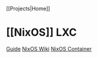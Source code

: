 [[Projects|Home]]

# [[NixOS]] LXC
[Guide](https://blog.xirion.net/posts/nixos-proxmox-lxc/)
[NixOS Wiki](https://nixos.wiki/wiki/Proxmox_Linux_Container)
[NixOS Container](https://nixos.wiki/wiki/NixOS_Containers)